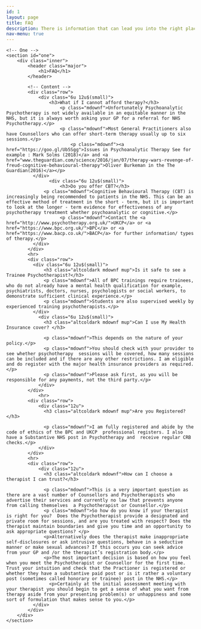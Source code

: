 ```yaml
---
id: 1
layout: page
title: FAQ
description: There is information that can lead you into the right place to interact with me please have a look.
nav-menu: true
---
```


<!-- Main -->

<div id="main" class="alt">

    <!-- One -->
    <section id="one">
    	<div class="inner">
    		<header class="major">
    			<h1>FAQ</h1>
    		</header>

    		<!-- Content -->
    		<div class="row">
    			<div class="6u 12u$(small)">
    				<h3>What if I cannot afford therapy?</h3>
    					<p class="mdownf">Unfortunately Psychoanalytic Psychotherapy is not widely available in an equitable manner in the NHS, but it is always worth asking your GP for a referral for NHS Psychotherapy.</p>
    					<p class="mdownf">Most General Practitioners also have Counsellors who can offer short-term therapy usually up to six sessions.</p>
    						<p class="mdownf"><a href="https://goo.gl/Ub5Sgg">Issues in Psychoanalytic Therapy See for example : Mark Solms (2018)</a> and <a href="www.theguardian.com/science/2016/jan/07/therapy-wars-revenge-of-freud-cognitive-behavioural-therapy">Oliver Burkeman in the The Guardian(2016)</a></p>
    		  </div>
    				<div class="6u 12u$(small)">
    					<h3>Do you offer CBT?</h3>
    		      <p class="mdownf">Cognitive Behavioural Therapy (CBT) is increasingly being recommended to patients in the NHS. This can be an effective method of treatment in the short - term, but it is important to look at the longer - term evidence for effectiveness of any psychotherapy treatment whether psychoanalytic or cognitive.</p>
    					<p class="mdownf">Contact the <a href="http://www.psychotherapy.org.uk/">UKCP</a> or <a href="https://www.bpc.org.uk/">BPC</a> or <a href="https://www.bacp.co.uk/">BACP</a> for further information/ types of therapy.</p>
    		  </div>
    		</div>
    		<hr>
    		<div class="row">
    		  <div class="6u 12u$(small)">
    		      <h3 class="altcoldark mdownf mup">Is it safe to see a Trainee Psychotherapist?</h3>
    		      <p class="mdownf">All of BPC trainings require trainees, who do not already have a mental health qualification for example, psychiatrists, doctors, nurses, psychologists or social workers, to demonstrate sufficient clinical experience.</p>
    		      <p class="mdownf">Students are also supervised weekly by experienced training psychotherapists.</p>
    		  </div>
    			<div class="6u 12u$(small)">
    			  <h3 class="altcoldark mdownf mup">Can I use My Health Insurance cover? </h3>

    			  <p class="mdownf">This depends on the nature of your policy.</p>
    			  <p class="mdownf">You should check with your provider to see whether psychotherapy  sessions will be covered, how many sessions can be included and if there are any other restrictions. I am eligible and do register with the major health insurance providers as required.</p>
    			  <p class="mdownf">Please ask first, as you will be responsible for any payments, not the third party.</p>
    			</div>
    		</div>
    			<hr>
    		<div class="row">
    			<div class="12u">
    			  <h3 class="altcoldark mdownf mup">Are you Registered?</h3>

    			  <p class="mdownf">I am fully registered and abide by the code of ethics of the BPC and UKCP  professional registers. I also have a Substantive NHS post in Psychotherapy and  receive regular CRB checks.</p>
    			</div>
    		</div>
    		<hr>
    		<div class="row">
    			<div class="12u">
    			  <h3 class="altcoldark mdownf">How can I choose a therapist I can trust?</h3>

    			  <p class="mdownf">This is a very important question as there are a vast number of Counsellors and Psychotherapists who advertise their services and currently no law that prevents anyone from calling themselves  a Psychotherapist or Counsellor.</p>
    			  <p class="mdownf">So how do you know if your therapist is right for you?  Does the Psychotherapist provide a designated and private room for sessions, and are you treated with respect? Does the therapist maintain boundaries and give you time and an opportunity to ask appropriate questions? </p>
    			  <p>Alternatively does the therapist make inappropriate self-disclosures or ask intrusive questions, behave in a seductive manner or make sexual advances? If this occurs you can seek advice from your GP and /or the therapist’s registration body.</p>
    			  <p>The most important decision is based on how you feel when you meet the Psychotherapist or Counsellor for the first time. Trust your intuition and check that the Practioner is registered or whether they have a substantive paid post or is it rather a voluntary post (sometimes called honorary or trainee) post in the NHS.</p>
    				<p>Certainly at the initial assessment meeting with your therapist you should begin to get a sense of what you want from therapy aside from your presenting problem(s) or unhappiness and some sort of formulation that makes sense to you.</p>
    		  </div>
    		</div>
    	</div>
    </section>

</div>
